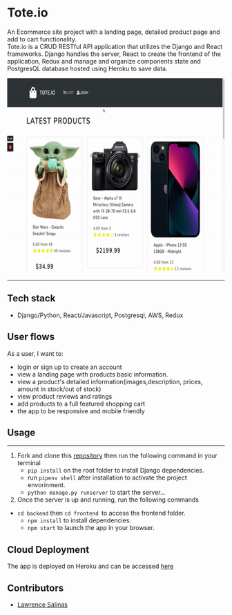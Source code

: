 # Tote.io

An Ecommerce site project with a landing page, detailed product page and add to cart functionality. <br>
Tote.io is a CRUD RESTful API application that utilizes the Django and React frameworks. Django handles the server, React to create the frontend of the application, Redux and manage and organize components state and  PostgresQL database hosted using Heroku to save data.<br>

<p align="center">
  <img width="700" height="450" src="./build/images/tote.gif">
</p>

---
## Tech stack

- Django/Python, React/Javascript, Postgresql, AWS, Redux

## User flows

As a user, I want to:
- login or sign up to create an account
- view a landing page with products basic information.
- view a product's detailed information(images,description, prices, amount in stock/out of stock)
- view product reviews and ratings
- add products to a full featured shopping cart
- the app to be responsive and mobile friendly

## Usage
---
1. Fork and clone this [repository](https://github.com/lawrencesalinas/Tote.io-.git) then run the following command in your terminal
    * ```pip install``` on the root folder to install Django dependencies.
    * run ```pipenv shell```  after installation to activate the project envorinment.
    * ```python manage.py runserver``` to start the server...
2. Once the server is up and running,  run the following commands
  * ```cd backend```  then ```cd frontend ```to access the frontend folder.
    * ```npm install``` to install dependencies.
    *  ```npm start``` to launch the app in your browser.
  

## Cloud Deployment
The app is deployed on Heroku and can be accessed [here](https://tote-io.herokuapp.com/)

## Contributors

- [Lawrence Salinas](https://github.com/lawrencesalinas)


